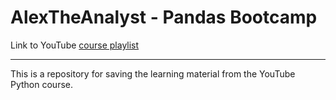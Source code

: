 # AlexTheAnalyst - Pandas Bootcamp

Link to YouTube [course playlist](https://www.youtube.com/watch?v=dUpyC40cF6Q&list=PLUaB-1hjhk8FE_XZ87vPPSfHqb6OcM0cF&index=57)

---
This is a repository for saving the learning material from the YouTube Python course.
